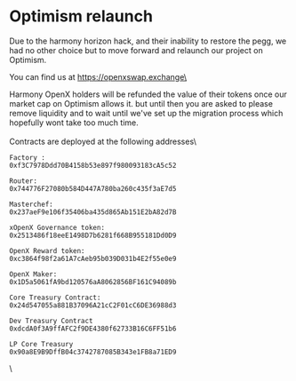 # Optimism relaunch

Due to the harmony horizon hack, and their inability to restore the pegg, we had no other choice but to move forward and relaunch our project on Optimism.

You can find us at https://openxswap.exchange\


Harmony OpenX holders will be refunded the value of their tokens once our market cap on Optimism allows it. but until then you are asked to please remove liquidity and to wait until we've set up the migration process which hopefully wont take too much time.\
\
Contracts are deployed at the following addresses\


```
Factory :
0xf3C7978Ddd70B4158b53e897f980093183cA5c52

Router:
0x744776F27080b584D447A780ba260c435f3aE7d5

Masterchef:
0x237aeF9e106f35406ba435d865Ab151E2bA82d7B

xOpenX Governance token:
0x2513486f18eeE1498D7b6281f668B955181Dd0D9

OpenX Reward token:
0xc3864f98f2a61A7cAeb95b039D031b4E2f55e0e9

OpenX Maker:
0x1D5a5061fA9bd120576aA8062856BF161C94089b

Core Treasury Contract:
0x24d547055a881B37096A21cC2F01cC6DE36988d3

Dev Treasury Contract
0xdcdA0f3A9ffAFC2f9DE4380f62733B16C6FF51b6

LP Core Treasury
0x90a8E9B9DffB04c3742787085B343e1FB8a71ED9
```

\
